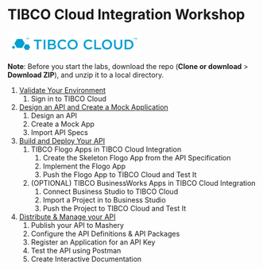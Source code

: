 # TIBCO Cloud Integration Workshop

 ![TIBCO Cloud](doc/images/tci.png)

**Note**: Before you start the labs, download the repo (**Clone or download** > **Download ZIP**), and unzip it to a local directory.

1. [Validate Your Environment](doc/000.md)
    1. Sign in to TIBCO Cloud
2. [Design an API and Create a Mock Application](doc/001.md)
    1. Design an API
    2. Create a Mock App
    3. Import API Specs
3. [Build and Deploy Your API](doc/002.md)
    1. TIBCO Flogo Apps in TIBCO Cloud Integration
       1. Create the Skeleton Flogo App from the API Specification
       2. Implement the Flogo App
       3. Push the Flogo App to TIBCO Cloud and Test It
   2. (OPTIONAL) TIBCO BusinessWorks Apps in TIBCO Cloud Integration
       1. Connect Business Studio to TIBCO Cloud
       2. Import a Project in to Business Studio
       3. Push the Project to TIBCO Cloud and Test It
4. [Distribute & Manage your API](doc/003.md)
    1. Publish your API to Mashery
    2. Configure the API Definitions & API Packages
    3. Register an Application for an API Key
    4. Test the API using Postman
    5. Create Interactive Documentation
